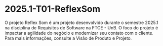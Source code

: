 # 2025.1-T01-ReflexSom
O projeto Reflex Som é um projeto desenvolvido durante o semestre 2025.1 na disciplina de Requisitos de Software na FTCE - UnB. O foco do projeto é impactar a agilidade do negócio e modernizar seu contato com o cliente. Para mais informações, consulte a Visão de Produto e Projeto.

